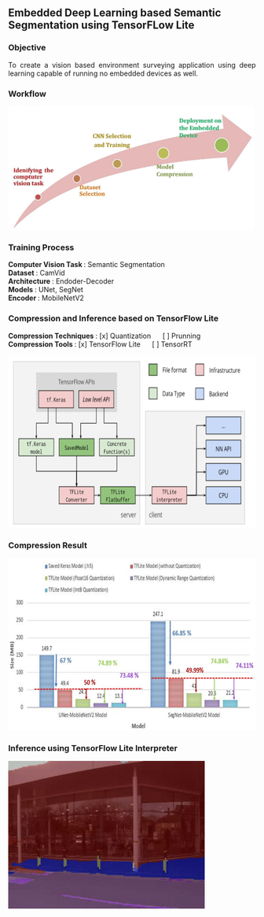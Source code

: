 
## Embedded Deep Learning based Semantic Segmentation using TensorFLow Lite

### Objective 
<p align="justify">
 To create a vision based environment surveying application using deep learning capable of running no embedded devices as well. </p>
  
### Workflow
<img src="https://github.com/ayadav10491/Portfolio/blob/master/images/workflow.JPG?raw=true" width="500" height="250"> 

### Training Process

<b> Computer Vision Task </b> : Semantic Segmentation <br> 
<b> Dataset </b> : CamVid <br> 
<b> Architecture </b>: Endoder-Decoder <br> 
<b> Models </b> : UNet, SegNet <br> 
<b> Encoder  </b> : MobileNetV2 <br> 

### Compression and Inference based on TensorFlow Lite

<b> Compression Techniques  </b> : [x] Quantization     &nbsp;&nbsp;&nbsp;&nbsp;  [ ] Prunning  <br>
<b> Compression Tools  </b> :   [x] TensorFlow Lite &nbsp;&nbsp;&nbsp;&nbsp;      [ ] TensorRT

<img src="https://github.com/ayadav10491/Portfolio/blob/master/images/comp_and_inf.png?raw=true" width="550" height="350"> 

### Compression Result

<img src="https://github.com/ayadav10491/Portfolio/blob/master/images/model_size.jpg?raw=true" width="550" height="350"> 


### Inference using TensorFlow Lite Interpreter

<img src="https://github.com/ayadav10491/Portfolio/blob/master/images/camvid.gif?raw=true" width="400" height="300">
